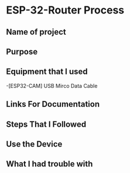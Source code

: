# ESP-32-Router Process

## Name of project

## Purpose

## Equipment that I used
-[ESP32-CAM]
USB Mirco Data Cable

## Links For Documentation

## Steps That I Followed

## Use the Device

## What I had trouble with
